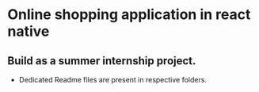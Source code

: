 # Online shopping application in react native

## Build as a summer internship project.

- Dedicated Readme files are present in respective folders.

